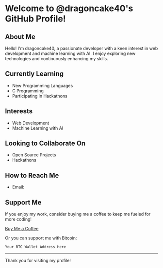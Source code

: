 # Welcome to @dragoncake40's GitHub Profile!

## About Me

Hello! I'm dragoncake40, a passionate developer with a keen interest in web development and machine learning with AI. I enjoy exploring new technologies and continuously enhancing my skills.

## Currently Learning

- New Programming Languages
- C Programming
- Participating in Hackathons

## Interests

- Web Development
- Machine Learning with AI

## Looking to Collaborate On

- Open Source Projects
- Hackathons

## How to Reach Me

- Email: 

## Support Me

If you enjoy my work, consider buying me a coffee to keep me fueled for more coding!

[Buy Me a Coffee](https://https://buymeacoffee.com/dragoncake)

Or you can support me with Bitcoin:

`Your BTC Wallet Address Here`

---

Thank you for visiting my profile!
